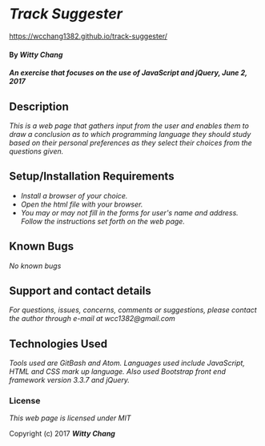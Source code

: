 # _Track Suggester_

https://wcchang1382.github.io/track-suggester/

#### By _**Witty Chang**_

#### _An exercise that focuses on the use of JavaScript and jQuery, June 2, 2017_

## Description

_This is a web page that gathers input from the user and enables them to draw a conclusion as to which programming language they should study based on their personal preferences as they select their choices from the questions given._

## Setup/Installation Requirements

* _Install a browser of your choice._
* _Open the html file with your browser._
* _You may or may not fill in the forms for user's name and address. Follow the instructions set forth on the web page._


## Known Bugs

_No known bugs_

## Support and contact details

_For questions, issues, concerns, comments or suggestions, please contact the author through e-mail at wcc1382@gmail.com_

## Technologies Used

_Tools used are GitBash and Atom. Languages used include JavaScript, HTML and CSS mark up language. Also used Bootstrap front end framework version 3.3.7 and jQuery._

### License

*This web page is licensed under MIT*

Copyright (c) 2017 **_Witty Chang_**
